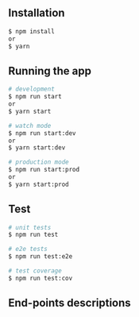 ## Installation

```bash
$ npm install
or 
$ yarn
```

## Running the app

```bash
# development
$ npm run start
or
$ yarn start

# watch mode
$ npm run start:dev
or
$ yarn start:dev

# production mode
$ npm run start:prod
or
$ yarn start:prod
```

## Test

```bash
# unit tests
$ npm run test

# e2e tests
$ npm run test:e2e

# test coverage
$ npm run test:cov
```

## End-points descriptions


